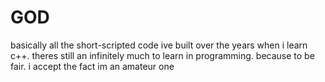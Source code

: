 # GOD
basically all the short-scripted code ive built over the years when i learn c++. theres still an infinitely much to learn in programming. because to be fair. i accept the fact im an amateur one
